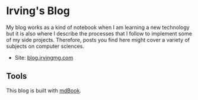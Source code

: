 # Irving's Blog

My blog works as a kind of notebook when I am learning a new technology but it
is also where I describe the processes that I follow to implement some of my
side projects. Therefore, posts you find here might cover a variety of subjects
on computer sciences.

- Site: [blog.irvingmg.com](https://blog.irvingmg.com)

## Tools

This blog is built with [mdBook](https://github.com/rust-lang/mdBook).
